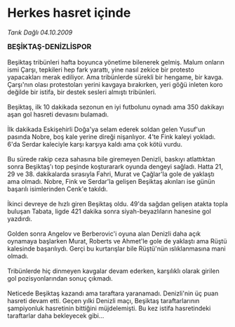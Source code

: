 # Herkes hasret içinde

*Tarık Dağlı 04.10.2009*

<div class="taraf_structure_2col_1zq">
<div class="margen_n">



 <p><strong><font size="3">BEŞİKTAŞ-DENİZLİSPOR</font></strong><br/><br/>Beşiktaş tribünleri hafta boyunca yönetime bilenerek gelmiş. Malum onların ismi Çarşı, tepkileri hep fark yarattı, yine nasıl zekice bir protesto yapacakları merak ediliyor. Ama tribünlerde sürekli bir hengame, bir kavga. Çarşı'nın olası protestoları yerini kavgaya bırakırken, yeri göğü inleten koro değilde bir istifa, bir destek sesleri almıştı tribünleri. <br/><br/>Beşiktaş, ilk 10 dakikada sezonun en iyi futbolunu oynadı ama 350 dakikayı aşan gol hasreti devasını bulamadı. <br/><br/>İlk dakikada Eskişehirli Doğa'ya selam ederek soldan gelen Yusuf'un pasında Nobre, boş kale yerine direği nişanlıyor. 4'te Fink kaleyi yokladı. 6'da Serdar kaleciyle karşı karşıya kaldı ama çok kötü vurdu. <br/><br/>Bu sürede rakip ceza sahasına bile giremeyen Denizli, baskıyı atlattıktan sonra Beşiktaş'ı top peşinde koşturarark oyunda dengeyi sağladı. Hatta 21, 29 ve 38. dakikalarda sırasıyla Fahri, Murat ve Çağlar'la gole de yaklaştı ama olmadı. Nobre, Fink ve Serdar'la gelişen Beşiktaş akınları ise günün başarılı isimlerinden Cenk'e takıldı. <br/><br/>İkinci devreye de hızlı giren Beşiktaş oldu. 49'da sağdan gelişen atakta topla buluşan Tabata, ligde 421 dakika sonra siyah-beyazlıların hanesine gol yazdırdı. <br/><br/>Golden sonra Angelov ve Berberovic'i oyuna alan Denizli daha açık oynamaya başlarken Murat, Roberts ve Ahmet'le gole de yaklaştı ama Rüştü kalesinde başarılıydı. Gerçi bu kurtarışlar bile Rüştü'nün ıslıklanmasına mani olmadı. <br/><br/>Tribünlerde hiç dinmeyen kavgalar devam ederken, karşılıklı olarak girilen gol pozisyonlarından sonuç çıkmadı. <br/><br/>Neticede Beşiktaş kazandı ama taraftara yaranamadı. Denizli'nin üç puan hasreti devam etti. Geçen yılki Denizli maçı, Beşiktaş taraftarlarının şampiyonluk hasretinin bittiğini müjdelemişti. Bu kez istifa hasretindeki taraftarlar daha bekleyecek gibi...</p>
<br/>
<br/>
<br/>



<br/>


<div id="taraf_not">
</div>

</div>


</div>
